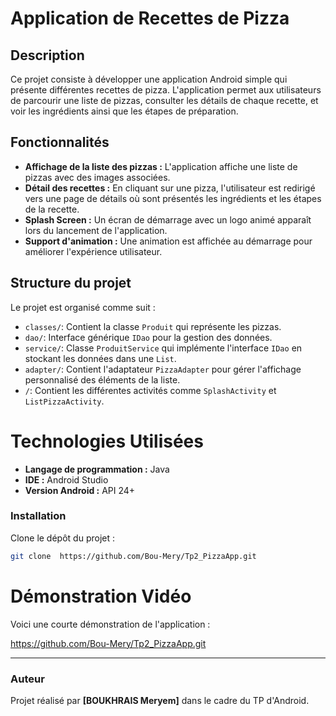 # Application de Recettes de Pizza 

## Description

Ce projet consiste à développer une application Android simple qui présente différentes recettes de pizza. L'application permet aux utilisateurs de parcourir une liste de pizzas, consulter les détails de chaque recette, et voir les ingrédients ainsi que les étapes de préparation.

## Fonctionnalités

- **Affichage de la liste des pizzas :** L'application affiche une liste de pizzas avec des images associées.
- **Détail des recettes :** En cliquant sur une pizza, l'utilisateur est redirigé vers une page de détails où sont présentés les ingrédients et les étapes de la recette.
- **Splash Screen :** Un écran de démarrage avec un logo animé apparaît lors du lancement de l'application.
- **Support d'animation :** Une animation est affichée au démarrage pour améliorer l'expérience utilisateur.

## Structure du projet

Le projet est organisé comme suit :

- `classes/`: Contient la classe `Produit` qui représente les pizzas.
- `dao/`: Interface générique `IDao` pour la gestion des données.
- `service/`: Classe `ProduitService` qui implémente l'interface `IDao` en stockant les données dans une `List`.
- `adapter/`: Contient l'adaptateur `PizzaAdapter` pour gérer l'affichage personnalisé des éléments de la liste.
- `/`: Contient les différentes activités comme `SplashActivity` et `ListPizzaActivity`.

# Technologies Utilisées

- **Langage de programmation :** Java
- **IDE :** Android Studio
- **Version Android :** API 24+ 

### Installation

Clone le dépôt du projet :
   ```bash
   git clone  https://github.com/Bou-Mery/Tp2_PizzaApp.git 
   ```


# Démonstration Vidéo

Voici une courte démonstration de l'application :

https://github.com/Bou-Mery/Tp2_PizzaApp.git 

---

### Auteur
Projet réalisé par **[BOUKHRAIS Meryem]** dans le cadre du TP d'Android.


